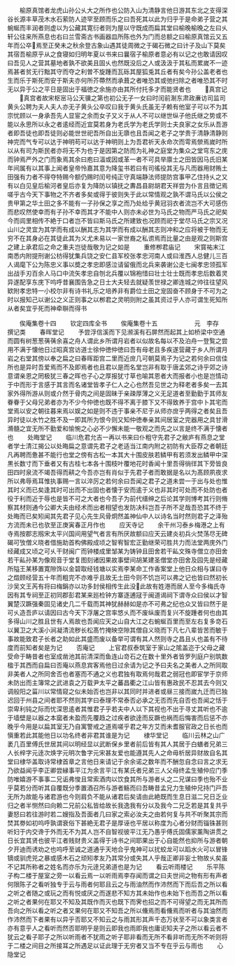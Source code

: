 <!-- { "loadSidebar": true } -->
　　榆原真馆者龙虎山孙公乆大之所作也公防入山为清静言他日游其东北之支得深谷长源丰草茂木水石萦防人迹罕至顾而乐之曰吾死其以此为归乎于是命弟子营之其蜿蜒而丰润者则虚以为公藏其寛衍者则为屋以守既成而扁其堂曰榆晚榆晚之左曰乆轩公往来所燕息也右曰兰雪斋古书画器皿所陈也外为门而总额之曰榆原真馆云又五年而公卒焉至正癸未之秋余登古象山遇其徒周微之于碣石微之曰计子及山下莫矣其宿吾榆原乎从之食寝如归明年夏以书来曰曩宿子榆原者意必有以记之也敢请因叹曰吾见人之营其墓地者孰不欲美且固乆也然既没后之人或汲汲于其私而累嵗不一迹焉甚者贫无行黜其守而夺之利曽不旋踵而瓦砾其屋狐兎其丘者有矣今孙公盖老者也生而乐于斯死而安于斯夫亦何所芥蔕然而承葺之者唯恐其或弛扫除之者唯恐其不时无以异于公之平日是固出于福徳之余施亦由其所付托多才而能贤者也
　　真宫记
　　真宫者故宋枢宻马公天骥之第也初公无子一女曰时闰前淛东肃政亷访司监司黄头公聘为夫人夫人亦无子黄头公卒叹曰我于黄头氏虽无子赖有他室子可以不为其宗忧顾以一身承吾先人显宦之余而女子又义于从人不可以继世纵子他氏继之势或不能以永思所以永之者逺经而近宜莫若身为老氏学为老氏学则士夫良家之女乐从吾游者即吾徒也即吾徒则必能世世祀吾所自出无隳也且吾闻之老子之学贵于清静清静则神完而气专可以达于神明苟可以达于神明则上为吾君祈天永命次而雩焉禜焉嵗时所以从有司为斯民者亦将无不为也于是因第之防而为礼神之庭堂为集众之堂穹东之庑而钟焉严外之门而象焉其余曰庖曰湢或因或革一者不可具举廪士之田皆因马氏旧某年间属有以其事上闻者皇帝怜嘉其意为降玺书若曰有司徭役其无与凡而器用财贿土田强有力者不得夺特赐今额仍赐时闰号纯正守真端静法师提防宫事甲乙住持乆之又有以白见皇后榆河者皇后亦复为降防以镇抚之夀昌县尉胡君天祥尝为仆言且徴记焉嗟乎古今天下事物之不齐者多矣或得于彼则失于此以常情观之孰不谓马氏以公侯之贵甲第之华土田之多不能有一子孙保之享之而乃处给乎黄冠羽衣者流岂不大可感伤而悲叹然使幸而有子孙不幸而其才不能中人则亦未必世为马氏之物而严马氏之祀矣今而闾里相传不絶于口者岂不皆曰斯马氏之所建致也况顾而祀于堂尽马氏之宗又况山川之灵宜为其学而有成以酬其志为其学而有成以酬其志则冲和之应将被于物而无穷不在其身必在其徒此其为义尤未易以一家世裔之私谫焉而比量之由是观之则斯宫之建上承君后之命之重夫岂徒哉敬为记之如是
　　重修栁君庙记
　　宋寳祐末江南悉内附提刑谢公枋得犹集兵饶之安仁县军校张孝忠河南人或曰淮西人总健儿三百人谒麾下公为陈忠义事以奬之孝忠即感泣请留俄而北兵来袭谢公走七闽孝忠领孤军出战手刃百余人马口中流矢孝忠自刎北兵覆以锦袍惜曰壮士壮士既而孝忠后数着灵异遂配享东庑下呜呼昔襄围告急之日士大夫轻去就疑羡世禄之卿连城之帅往往望风欵附孝忠特一小校尔非有诗书礼乐之培养非有爵位土田之宠固奋不顾身于不可为之时以报知己以谢公之义正则事之以栁君之灵明则附之虽其资过乎人亦可谓生死知所从者矣宜乎死而神牵聨而得书


　　俟庵集卷十四
　　钦定四库全书
　　俟庵集卷十五　　　　　　元　李存　撰记类
　　春晖堂记
　　予尝浮信溪而下见濒溪有石屏然而起其上如桥梁中空通而圆有树葱葱蒨蒨余喜之舟人谓此乡所谓月岩者以似故名每以不及泊舟一登覧之尝用不满于懐他日过昭真宫访道士徐仲徳仲徳曰吾有母老且多疾遂营藏于乡人所谓月岩之右堂其傍以奉之扁之曰春晖距宫二里而近庻几可朝莫焉子为记之若何余曰信佳所也是异时吾爱焉而不及即焉者也且君以是而名堂岂非有取于唐孟郊之诗乎郊之诗意谓亲恩之罔极犹三春之晖也子心之厚报犹寸草也喻其恩者大而报者小也是岂情动于中而形于言感于其言而名诸堂皆孝子仁人之心也然吾见世之为释老者多矣一去其家外得所游从则或介然于骨肉之间是固昧于亲疎厚薄之义无足道者至勤勤于其师友眷眷于父母兄弟者亦为不少今仲徳也既不得不离于膝下又不得致养于宫中卜其宅而堂焉以安之朝往暮来焉以娱之如是则不违于事亲不尼于从师亦庻乎两得之者矣且吾异时徒以水竹之胜不及一即其所为恨今则又知仲徳奉亲其间居室之完器用之具甘滑滫髓之宜无所不勤爱和愉惋之心必不少懈未能一敬观之而先之以言是终不满于懐者也
　　处晦堂记
　　临川危君允吉一再以书来曰仆粗守先君子之敝庐有燕息之堂者学士清江揭公以处晦扁之意谓先君子之老适当江南内附之初防有大臣荐之者朝廷凡再聘而惫甚不能行也堂之傍有古松一本其大十围皮肤若鳞甲有若须发出鳞甲中深黒长数寸而下垂者又有古桂七本各十围枝叶覆地花时香闻十里吾得徜徉其下旁皆良田四时泉流不竭吾得而耕之今吾亦岂有肖似于先君子者而敢据是名以为髙顾夙夜求所以弗辱焉耳惟执事赐一言以淬厉之若何余曰吾闻之君子之道未尝一于出与处也惟其时义而已矣逢其时可出而不出固也者懐于安而逺于义也非其时可处而不处防也者役于利而近于辱也是皆不可之大者也今吾子为前代缙绅之后论其学则博考其行则脩察其材则通今公卿大夫由经术而出者相望也发防决科岂吾子所不足哉吾恐其不终于处晦而已矣矧闻其先君子见心先生风骨炯然盖神仙中人以诗名当时然则君子之泽殆方流而未已也欤至正庚寅春正月作也
　　应天寺记
　　余干州习泰乡梅港之上有寺焉按郡志剏宋太平兴国间用望气者言有所厌故额曰应天云建炎初兵火焚荡尽无碑碣可攷僧义晓者借施助首构佛殿成顷之智宥智宏正勤继荣可胜共力而法堂两庑外门经藏成又顷之可乆干财闽广而钟楼成里邹某为铸钟且田舍若干畆文殊寺僧立亦田舍若干畆孙某为像观音于堂复图刻诸因果故事壁间胡某建圣僧堂亦田舍及园先是经藏所隘王某移置寛隙饰以金碧取经钱塘以实焉李某命工作香案堂上他日众相与谋曰寺之燬顾经营五十年而粗完不亦难乎且故无土田今则不饥岂可以弗之记也皆曰然初长沙吴文王芮有将曰梅鋗亦以功多封侯相传生此没此故有姓港而居人至今多梅氏寺因有其专祠至正初同郡彭君某来廵检钟方寨逐逋冦于闽道谒祠下谓寺众曰侯以才智翼楚汉蹶强秦固见诸史几二千载而其神犹赫赫如是亦不可弗之纪也众又皆曰然于是可乆造吾庐以请因曰古今天下浮屠之宫率悠乆而不废纵废而复兴不旋踵者何也由其多得山川之胜且世有人焉故也吾闻应天之山自大江之右蜿蜒百里而至左右复多竒石以翼卫之大溪小涧凝清流秽长松髙竹掩映空隙其僧自义晓而下凡七八辈皆苦而敏于事故能致君子长者之助如此其盛而废以备举可谓有其人然则寺之昌且乆也盖有不待度而前知者矣是为记
　　否庵记
　　上官君叔泰筑室于家山之隂盖迩于父母之藏受命于畴昔者也室成凿池其前清深而鱼连山竒石之在数十里外者皆罗列庭户别筑数楹于其西而自扁曰否庵以燕息宾客焉他日过余请为记之予曰夫名之美者人之所同取非美者人之所同舍否也者塞而不通之义也君独有取焉何哉君之弱冠也即宦学于京师未防出而主簿常之武进袁之万载尹太平之蕃昌衢之江山皆有惠政民不忍其去今则又调般阳之菑川以常情窥之似未始否也岂非以其同时并进者或昼三接而嵗九迁而已独迟回于州县之间者耶不然则其字曰泰理不常泰否必承之无否而先自否也吾闻之恬于崇卑利钝之际而忧深思逺者其惟君子乎若夫中人以下其视也不出于寻丈其听也不逾于墙壁是以器之本窳者未盈而先覆趋之过疾者欲逹而反蹶也祸而后悔害而后惩不亦晚乎今用是以扁其室无乃自寓警戒之道焉嗟乎君之年方艾而未耆服官政之日长也而愼重若此其能他日以功名终者非君其谁是为记
　　棣华堂记
　　临川云林之山广袤几百里傅氏世居其间以明经显以武断保乡里者前后皆有其人其居于白蟮者兄弟三人长梓字元逹次焕字元明次鲁字元宋甚友爱也能遵其先人之命毋析居异财故自名其堂曰棣华盖取诗常棣首章之言他日来请记于余余诺之数年而不酬忽自念曰言之求无乃欲益闻乎李正卿尝縁事平江为余言平江有某氏者兄弟三人父母终孟生殖仲应门季防唯嬉游不事事二兄诟弗悛且常索酒肉以饮食其所与游者乆之二兄谋曰季也殆不业乎莫若分而听其自覆既分季置酒召所与游者觞而曰吾畴昔孟兄力生殖仲兄持门戸吾无所为故能与诸君游也今则肩负不能从诸君后矣请由此絶既而生息日滋二兄日乏业归之者半恻然曰向赖二兄前公私皆给故长我逸我有分以及我今二兄乏若是其复共乎妻怒曰若往游时若二嫂指及吾面者几曰家之索必汝夫之由若何复与共不听聚其宗而焚其劵如初呜呼孰谓衰俗下甚絶无君子是厚诬也平居以称度为心者分财而锱铢甚则听妇于内交谗于外而无不为其人岂不自智视彼平江无乃愚乎傅氏固儒家薰陶讲贯之日长宜其贤也彼平江者贱财贵义盖得于诗书之间耶果出于心自能然也抑所与游者朝夕开迪而诱劝之也呜呼至诚之道通乎天地合乎鬼神可以扰蛟龙可以蹈水火可以冒锋镝或驯虎兕之暴或感木石之顽矧孝友乃其常分或失其人乎哉正卿非妄士物故乆矣虽不记其所称者之姓名而亦乐为元逹兄弟道也是为记
　　看云听雨楼记
　　乐平陈子构二楼于屋室之旁一以看云焉一以听雨焉李存闻而谓之曰夫世间之物有形有声者何限陈子之看听独专于云与雨者何耶且云之与雨油然而作沛然而下而后吾之所以看之听之者随之或玩之而有悦或厌之而遂悲不知方其未始作也未始下也而吾之所以看之听之者果何在耶又不知及其既作而灭也既下而霁也招之而不可得望之而无其所而吾向之所以看之听之者又果何在耶又不知吾之所以儵焉而看儵焉而听者与其油然而作沛然而下者果有以异乎否耶又不知云之与雨其形其声千态万状至不可以象类言者亦有意乎人之看听而然否耶明乎是则云即我也雨即我也庸讵知夫子之所以看云者不犹云之看子耶子之所以听雨者不犹雨之听子耶非看而无所不看非听而无所不听则将于二楼之间目之所接耳之所遇足以证此理于无穷者又当不专在乎云与雨也
　　心隐堂记
